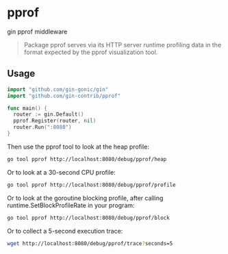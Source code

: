 # pprof

gin pprof middleware

> Package pprof serves via its HTTP server runtime profiling data in the format expected by the pprof visualization tool.

## Usage

```go
import "github.com/gin-gonic/gin"
import "github.com/gin-contrib/pprof"

func main() {
  router := gin.Default()
  pprof.Register(router, nil)
  router.Run(":8080")
}
```

Then use the pprof tool to look at the heap profile:

```bash
go tool pprof http://localhost:8080/debug/pprof/heap
```

Or to look at a 30-second CPU profile:

```bash
go tool pprof http://localhost:8080/debug/pprof/profile
```

Or to look at the goroutine blocking profile, after calling runtime.SetBlockProfileRate in your program:

```bash
go tool pprof http://localhost:8080/debug/pprof/block
```

Or to collect a 5-second execution trace:

```bash
wget http://localhost:8080/debug/pprof/trace?seconds=5
```
